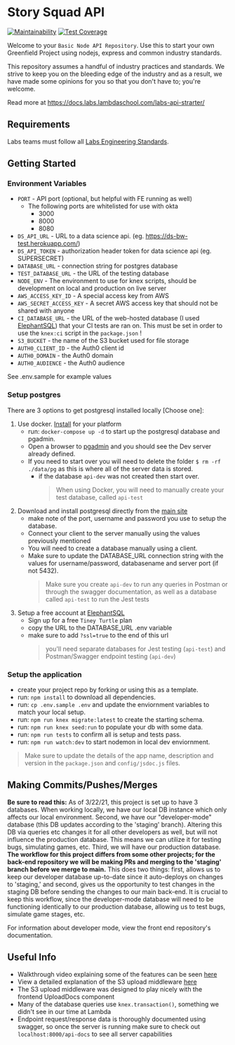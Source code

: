 # Story Squad API

[![Maintainability](https://api.codeclimate.com/v1/badges/6590d9f8cbab03268109/maintainability)](https://codeclimate.com/github/Lambda-School-Labs/Labs26-StorySquad-BE-TeamB/maintainability) [![Test Coverage](https://api.codeclimate.com/v1/badges/6590d9f8cbab03268109/test_coverage)](https://codeclimate.com/github/Lambda-School-Labs/Labs26-StorySquad-BE-TeamB/test_coverage)

Welcome to your `Basic Node API Repository`. Use this to start your own Greenfield Project using nodejs, express and common industry standards.

This repository assumes a handful of industry practices and standards. We strive to keep you on the bleeding edge of the industry and as a result, we have made some opinions for you so that you don't have to; you're welcome.

Read more at <https://docs.labs.lambdaschool.com/labs-api-strarter/>

## Requirements

Labs teams must follow all [Labs Engineering Standards](https://labs.lambdaschool.com/topics/node-js/).

## Getting Started

### Environment Variables

- `PORT` - API port (optional, but helpful with FE running as well)
  - The following ports are whitelisted for use with okta
    - 3000
    - 8000
    - 8080
- `DS_API_URL` - URL to a data science api. (eg. <https://ds-bw-test.herokuapp.com/>)
- `DS_API_TOKEN` - authorization header token for data science api (eg. SUPERSECRET)
- `DATABASE_URL` - connection string for postgres database
- `TEST_DATABASE_URL` - the URL of the testing database
- `NODE_ENV` - The environment to use for knex scripts, should be development on local and production on live server
- `AWS_ACCESS_KEY_ID` - A special access key from AWS
- `AWS_SECRET_ACCESS_KEY` - A secret AWS access key that should not be shared with anyone
- `CI_DATABASE_URL` - the URL of the web-hosted database (I used [ElephantSQL](http://elephantsql.com)) that your CI tests are ran on. This must be set in order to use the `knex:ci` script in the `package.json` !
- `S3_BUCKET` - the name of the S3 bucket used for file storage
- `AUTH0_CLIENT_ID` - the Auth0 client id
- `AUTH0_DOMAIN` - the Auth0 domain
- `AUTH0_AUDIENCE` - the Auth0 audience

See .env.sample for example values

### Setup postgres

There are 3 options to get postgresql installed locally [Choose one]:

1. Use docker. [Install](https://docs.docker.com/get-docker/) for your platform
   - run: `docker-compose up -d` to start up the postgresql database and pgadmin.
   - Open a browser to [pgadmin](http://localhost:5050/) and you should see the Dev server already defined.
   - If you need to start over you will need to delete the folder `$ rm -rf ./data/pg` as this is where all of the server data is stored.
     - if the database `api-dev` was not created then start over.
       > When using Docker, you will need to manually create your test database, called `api-test`
2. Download and install postgresql directly from the [main site](https://www.postgresql.org/download/)
   - make note of the port, username and password you use to setup the database.
   - Connect your client to the server manually using the values previously mentioned
   - You will need to create a database manually using a client.
   - Make sure to update the DATABASE_URL connection string with the values for username/password, databasename and server port (if not 5432).
     > Make sure you create `api-dev` to run any queries in Postman or through the swagger documentation, as well as a database called `api-test` to run the Jest tests
3. Setup a free account at [ElephantSQL](https://www.elephantsql.com/plans.html)
   - Sign up for a free `Tiney Turtle` plan
   - copy the URL to the DATABASE_URL .env variable
   - make sure to add `?ssl=true` to the end of this url
     > you'll need separate databases for Jest testing (`api-test`) and Postman/Swagger endpoint testing (`api-dev`)

### Setup the application

- create your project repo by forking or using this as a template.
- run: `npm install` to download all dependencies.
- run: `cp .env.sample .env` and update the enviornment variables to match your local setup.
- run: `npm run knex migrate:latest` to create the starting schema.
- run: `npm run knex seed:run` to populate your db with some data.
- run: `npm run tests` to confirm all is setup and tests pass.
- run: `npm run watch:dev` to start nodemon in local dev enviornment.

> Make sure to update the details of the app name, description and version in
> the `package.json` and `config/jsdoc.js` files.

## Making Commits/Pushes/Merges

**Be sure to read this:** As of 3/22/21, this project is set up to have 3 databases. When working locally, we have our local DB instance which only affects our local environment. Second, we have our "developer-mode" database (this DB updates according to the 'staging' branch). Altering this DB via queries etc changes it for all other developers as well, but will not influence the production database. This means we can utilize it for testing bugs, simulating games, etc. Third, we will have our production database. **The workflow for this project differs from some other projects; for the back-end repository we will be making PRs and merging to the 'staging' branch before we merge to main.** This does two things: first, allows us to keep our developer database up-to-date since it auto-deploys on changes to 'staging,' and second, gives us the opportunity to test changes in the staging DB before sending the changes to our main back-end. It is crucial to keep this workflow, since the developer-mode database will need to be functioning identically to our production database, allowing us to test bugs, simulate game stages, etc.

For information about developer mode, view the front end repository's documentation.

## Useful Info

- Walkthrough video explaining some of the features can be seen [here](https://www.youtube.com/watch?v=K5k19qWKHbI&feature=youtu.be)
- View a detailed explanation of the S3 upload middleware [here](https://medium.com/@bran.ramirez.don/s3-file-upload-from-antdesign-394b9ca05de2)
- The S3 upload middleware was designed to play nicely with the frontend UploadDocs component
- Many of the database queries use `knex.transaction()`, something we didn't see in our time at Lambda
- Endpoint request/response data is thoroughly documented using swagger, so once the server is running make sure to check out `localhost:8000/api-docs` to see all server capabilities
